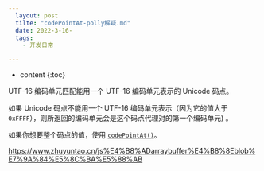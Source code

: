 ```yaml
---
  layout: post
  tilte: "codePointAt-polly解疑.md"
  date: 2022-3-16-
  tags: 
    - 开发日常

---
```



* content
{:toc}


UTF-16 编码单元匹配能用一个 UTF-16 编码单元表示的 Unicode 码点。

如果 Unicode 码点不能用一个 UTF-16 编码单元表示（因为它的值大于`0xFFFF`），则所返回的编码单元会是这个码点代理对的第一个编码单元) 。

如果你想要整个码点的值，使用 [`codePointAt()`](https://developer.mozilla.org/zh-CN/docs/Web/JavaScript/Reference/Global_Objects/String/codePointAt)。


https://www.zhuyuntao.cn/js%E4%B8%ADarraybuffer%E4%B8%8Eblob%E7%9A%84%E5%8C%BA%E5%88%AB
